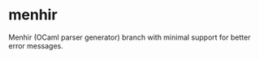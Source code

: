 menhir
======

Menhir (OCaml parser generator) branch with minimal support for better error messages.